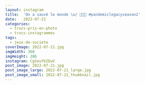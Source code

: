```yaml
---
layout: instagram
title:  'On a sauvé le monde \o/ 🦠💉🧪 #pandemiclegacyseason2'
date:   2022-07-21
categories: 
  - trucs-pris-en-photo
  - trucs-instagrammes
tags:
  - jeux-de-societe
coverImage: 2022-07-21.jpg
imgWidth: 360
imgHeight: 286
instagram: CgSeuYbIEwV
post_image: 2022-07-21.jpg
post_image_large: 2022-07-21_large.jpg
post_image_small: 2022-07-21_thumbnail.jpg
---
```



